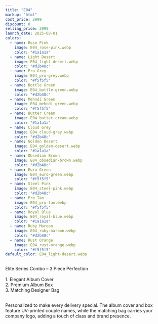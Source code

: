```yaml
---
title: "E04"
markup: "html"
cost_price: 2999
discount: 0
selling_price: 2999
launch_date: 2025-08-01
colors:
  - name: Rose Pink
    image: E04_rose-pink.webp
    color: "#1a1a1a"
  - name: Light Desert
    image: E04_light-desert.webp
    color: "#d2b48c"
  - name: Pro Grey
    image: E04_pro-grey.webp
    color: "#f5f5f5"
  - name: Bottle Green
    image: E04_bottle-green.webp
    color: "#d2b48c"
  - name: Mehndi Green
    image: E04_mehndi-green.webp
    color: "#f5f5f5"
  - name: Butter Cream
    image: E04_butter-cream.webp
    color: "#1a1a1a"
  - name: Cloud Grey
    image: E04_cloud-grey.webp
    color: "#d2b48c"
  - name: Golden Desert
    image: E04_golden-desert.webp
    color: "#1a1a1a"
  - name: Obsedian Brown
    image: E04_obsedian-brown.webp
    color: "#d2b48c"
  - name: Euro Green
    image: E04_euro-green.webp
    color: "#f5f5f5"
  - name: Steel Pink
    image: E04_steel-pink.webp
    color: "#d2b48c"
  - name: Pro Tan
    image: E04_pro-tan.webp
    color: "#f5f5f5"
  - name: Royal Blue
    image: E04_royal-blue.webp
    color: "#1a1a1a"
  - name: Ruby Maroon
    image: E04_ruby-maroon.webp
    color: "#d2b48c"
  - name: Rust Orange
    image: E04_rust-orange.webp
    color: "#f5f5f5"
default_color: E04_light-desert.webp
---
```


Elite Series Combo – 3 Piece Perfection<br><br> <span class='text-b font-medium text-lime-300 mb-1'> 1. Elegant Album Cover<br> 2. Premium Album Box<br> 3. Matching Designer Bag<br><br> </span> <div class='max-w-xl mx-auto'> Personalized to make every delivery special. The album cover and box feature UV-printed couple names, while the matching bag carries your company logo, adding a touch of class and brand presence. </div>
